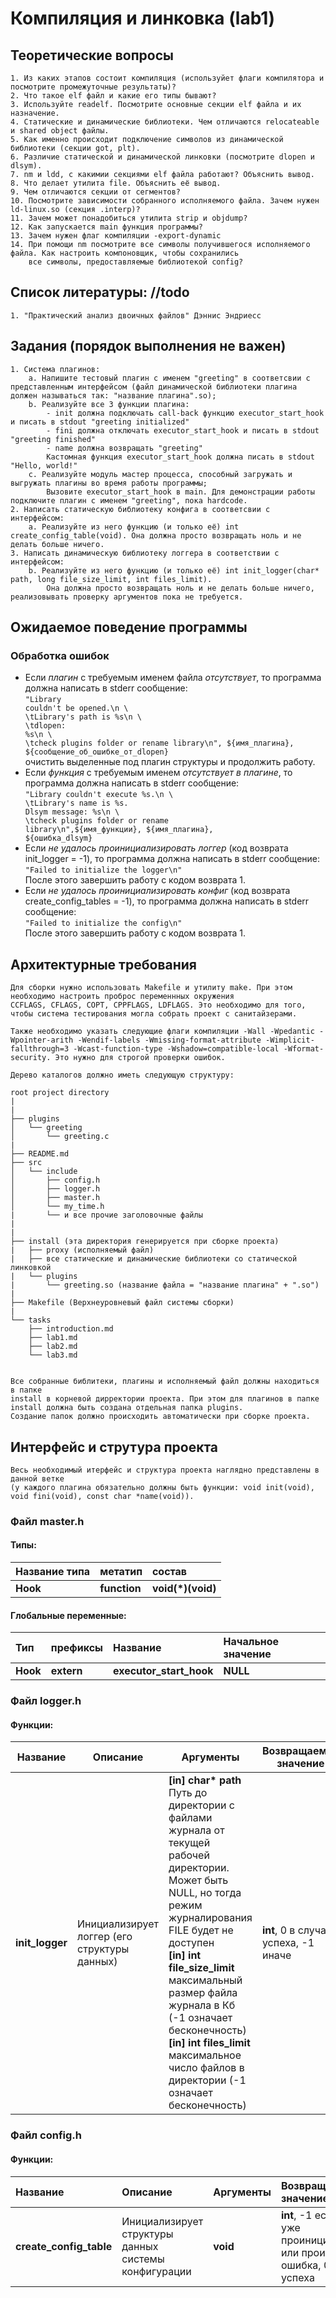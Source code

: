 # Компиляция и линковка (lab1)

## Теоретические вопросы
    1. Из каких этапов состоит компиляция (используйет флаги компилятора и посмотрите промежуточные результаты)?
    2. Что такое elf файл и какие его типы бывают?
    3. Используйте readelf. Посмотрите основные секции elf файла и их назначение.
    4. Статические и динамические библиотеки. Чем отличаются relocateable и shared object файлы.
    5. Как именно происходит подключение символов из динамической библиотеки (секции got, plt).
    6. Различие статической и динамической линковки (посмотрите dlopen и dlsym).
    7. nm и ldd, с какимии секциями elf файла работают? Объяснить вывод.
    8. Что делает утилита file. Объяснить её вывод.
    9. Чем отличаются секции от сегментов?
    10. Посмотрите зависимости собранного исполняемого файла. Зачем нужен ld-linux.so (секция .interp)?
    11. Зачем может понадобиться утилита strip и objdump?
    12. Как запускается main функция программы?
    13. Зачем нужен флаг компиляции -export-dynamic
    14. При помощи nm посмотрите все символы получившегося исполняемого файла. Как настроить компоновщик, чтобы сохранились
        все символы, предоставляемые библиотекой config?

## Список литературы: //todo
    1. "Практический анализ двоичных файлов" Дэннис Эндриесс

## Задания (порядок выполнения не важен)
    1. Система плагинов:
        a. Напишите тестовый плагин с именем "greeting" в соответсвии с представленным интерфейсом (файл динамической библиотеки плагина должен называться так: "название плагина".so);
        b. Реализуйте все 3 функции плагина:
            - init должна подключать call-back функцию executor_start_hook и писать в stdout "greeting initialized"
            - fini должна отключать executor_start_hook и писать в stdout "greeting finished"
            - name должна возвращать "greeting"
            Кастомная функция executor_start_hook должна писать в stdout "Hello, world!"
        c. Реализуйте модуль мастер процесса, способный загружать и выгружать плагины во время работы программы;
            Вызовите executor_start_hook в main. Для демонстрации работы подключите плагин с именем "greeting", пока hardcode.
    2. Написать статическую библиотеку конфига в соответсвии с интерфейсом:
        a. Реализуйте из него функцию (и только её) int create_config_table(void). Она должна просто возвращать ноль и не делать больше ничего.
    3. Написать динамическую библиотеку логгера в соответствии с интерфейсом:
        b. Реализуйте из него функцию (и только её) int init_logger(char* path, long file_size_limit, int files_limit).
            Она должна просто возвращать ноль и не делать больше ничего, реализовывать проверку аргументов пока не требуется.

## Ожидаемое поведение программы

### Обработка ошибок

 - Если *плагин* с требуемым именем файла *отсутствует*, то программа должна написать в stderr сообщение:<br><tab>
 <code>"Library couldn't be opened.\n \ <br>\tLibrary's path is %s\n \ <br>\tdlopen: %s\n \ <br>\tcheck plugins folder or rename library\n", ${имя_плагина}, ${сообщение_об_ошибке_от_dlopen}</code><br>
   очистить выделенные под плагин структуры и продолжить работу.
 - Если *функция* с требуемым именем *отсутствует в плагине*, то программа должна написать в stderr сообщение:<br>
  <code>"Library couldn't execute %s.\n \ <br>\tLibrary's name is %s. Dlsym message: %s\n \ <br>\tcheck plugins folder or rename library\n",${имя_функции}, ${имя_плагина}, ${ошибка_dlsym}</code><br>
 - Если *не удалось проинициализировать логгер* (код возврата init_logger = -1), то программа должна написать в stderr сообщение:<br>
  <code>"Failed to initialize the logger\n"</code><br> После этого завершить работу с кодом возврата 1.
 - Если *не удалось проинициализировать конфиг* (код возврата create_config_tables = -1), то программа должна написать в stderr сообщение:<br>
  <code>"Failed to initialize the config\n"</code><br> После этого завершить работу с кодом возврата 1.


## Архитектурные требования

    Для сборки нужно использовать Makefile и утилиту make. При этом необходимо настроить проброс переменнных окружения
    CCFLAGS, CFLAGS, COPT, CPPFLAGS, LDFLAGS. Это необходимо для того, чтобы система тестирования могла собрать проект с санитайзерами.

    Также необходимо указать следующие флаги компиляции -Wall -Wpedantic -Wpointer-arith -Wendif-labels -Wmissing-format-attribute -Wimplicit-fallthrough=3 -Wcast-function-type -Wshadow=compatible-local -Wformat-security. Это нужно для строгой проверки ошибок.

    Дерево каталогов должно иметь следующую структуру:

    root project directory
    |
    |
    ├── plugins
    │   └── greeting
    │       └── greeting.c
    |
    ├── README.md
    ├── src
    │   └── include
    │       ├── config.h
    │       ├── logger.h
    │       ├── master.h
    │       └── my_time.h
    |       └── и все прочие заголовочные файлы
    |
    |
    ├── install (эта директория генерируется при сборке проекта)
    |   ├── proxy (исполняемый файл)
    |   ├── все статические и динамические библиотеки со статической линковкой
    |   └── plugins
    |       └── greeting.so (название файла = "название плагина" + ".so")
    |
    ├── Makefile (Верхнеуровневый файл системы сборки)
    |
    └── tasks
        ├── introduction.md
        ├── lab1.md
        ├── lab2.md
        └── lab3.md


    Все собранные библитеки, плагины и исполняемый файл должны находиться в папке
    install в корневой дирректории проекта. При этом для плагинов в папке install должна быть создана отдельная папка plugins.
    Создание папок должно происходить автоматически при сборке проекта.

## Интерфейс и струтура проекта

    Весь необходимый итерфейс и структура проекта наглядно представлены в данной ветке
    (у каждого плагина обязательно должны быть функции: void init(void), void fini(void), const char *name(void)).

### Файл master.h
#### Типы:

| Название типа | метатип      | состав             |
| :------------ | :----------- | :----------------- |
| **Hook**      | **function** | **void(\*)(void)** |


#### Глобальные переменные:

| Тип      | префиксы   | Название                | Начальное значение |
| :------- | :--------- | :---------------------- | :----------------- |
| **Hook** | **extern** | **executor_start_hook** | **NULL**           |



### Файл logger.h

#### Функции:

<table>
    <thead>
        <tr>
            <th>Название</th>
            <th>Описание</th>
            <th>Аргументы</th>
            <th>Возвращаемое значение</th>
        </tr>
    </thead>
    <tbody>
        <tr>
            <td><b>init_logger</b></td>
            <td>Инициализирует логгер (его структуры данных)</td>
            <td>
                <b>[in] char* path</b> Путь до директории с файлами журнала от текущей рабочей директории. Может быть NULL, но тогда режим журналирования FILE будет не доступен<br>
                <b>[in] int file_size_limit</b> максимальный размер файла журнала в Кб (-1 означает бесконечность)<br>
                <b>[in] int files_limit</b> максимальное число файлов в директории (-1 означает бесконечность)
            </td>
            <td><b>int</b>, 0 в случае успеха, -1 иначе</td>
        </tr>
    </tbody>
</table>

### Файл config.h

#### Функции:


<table>
    <thead>
        <tr>
            <th style="text-align: left;">Название</th>
            <th style="text-align: left;">Описание</th>
            <th style="text-align: left;">Аргументы</th>
            <th style="text-align: left;">Возвращаемое значение</th>
        </tr>
    </thead>
    <tbody>
        <tr>
            <td style="text-align: left;"><b>create_config_table</b></td>
            <td style="text-align: left;">Инициализирует структуры данных системы конфигурации</td>
            <td style="text-align: left;"><b>void</b></td>
            <td style="text-align: left;"><b>int</b>, -1 если система уже проинициализирована или произошла ошибка, 0 в случае успеха</td>
        </tr>
    </tbody>
</table>